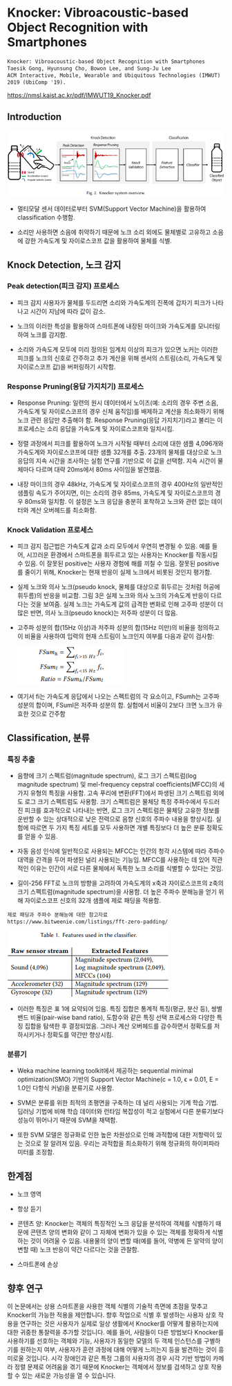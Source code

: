 # Knocker: Vibroacoustic-based Object Recognition with Smartphones

~~~
Knocker: Vibroacoustic-based Object Recognition with Smartphones
Taesik Gong, Hyunsung Cho, Bowon Lee, and Sung-Ju Lee
ACM Interactive, Mobile, Wearable and Ubiquitous Technologies (IMWUT) 2019 (UbiComp '19).
~~~
https://nmsl.kaist.ac.kr/pdf/IMWUT19_Knocker.pdf

## Introduction

![Knocker_Overview](/Knocker_img/Knocker_system_overview.PNG)  

- 멀티모달 센서 데이터로부터 SVM(Support Vector Machine)을 활용하여 classification 수행함.

- 소리만 사용하면 소음에 취약하기 때문에 노크 소리 외에도 물체별로 고유하고 소음에 강한 가속도계 및 자이로스코프 값을 활용하여 물체를 식별.

## Knock Detection, 노크 감지
### Peak detection(피크 감지) 프로세스
- 피크 감지 사용자가 물체를 두드리면 소리와 가속도계의 진폭에 갑자기 피크가 나타나고 시간이 지남에 따라 값이 감소. 

- 노크의 이러한 특성을 활용하여 스마트폰에 내장된 마이크와 가속도계를 모니터링하여 노크를 감지함. 

- 소리와 가속도계 모두에 미리 정의된 임계치 이상의 피크가 있으면 노커는 이러한 피크를 노크의 신호로 간주하고 추가 계산을 위해 센서의 스트림(소리, 가속도계 및 자이로스코프 값)을 버퍼링하기 시작함.

### Response Pruning(응답 가지치기) 프로세스
- Response Pruning: 일련의 원시 데이터에서 노이즈(예: 소리의 경우 주변 소음, 가속도계 및 자이로스코프의 경우 신체 움직임)를 배제하고 계산을 최소화하기 위해 노크 관련 응답만 추출해야 함. Response Pruning(응답 가지치기)라고 불리는 이 프로세스는 소리 응답을 가속도계 및 자이로스코프와 일치시킴.

- 정렬 과정에서 피크를 활용하여 노크가 시작될 때부터 소리에 대한 샘플 4,096개와 가속도계와 자이로스코프에 대한 샘플 32개를 추출. 23개의 물체를 대상으로 노크 응답의 지속 시간을 조사하는 실험 연구를 기반으로 이 값을 선택함. 지속 시간이 물체마다 다르며 대략 20ms에서 80ms 사이임을 발견했음.

- 내장 마이크의 경우 48kHz, 가속도계 및 자이로스코프의 경우 400Hz의 일반적인 샘플링 속도가 주어지면, 이는 소리의 경우 85ms, 가속도계 및 자이로스코프의 경우 80ms와 일치함. 이 설정은 노크 응답을 충분히 포착하고 노크와 관련 없는 데이터와 계산 오버헤드를 최소화함.


### Knock Validation 프로세스
- 피크 감지 접근법은 가속도계 값과 소리 모두에서 우연히 변경될 수 있음. 예를 들어, 시끄러운 환경에서 스마트폰을 휘두르고 있는 사용자는 Knocker를 작동시킬 수 있음. 이 잘못된 positive는 사용자 경험에 해를 끼칠 수 있음. 잘못된 positive를 줄이기 위해, Knocker는 현재 반응이 실제 노크에서 비롯된 것인지 평가함.  

- 실제 노크와 의사 노크(pseudo knock, 물체를 대상으로 휘두르는 것처럼 허공에 휘두름)의 반응을 비교함. 그림 3은 실제 노크와 의사 노크의 가속도계 반응이 다르다는 것을 보여줌. 실제 노크는 가속도계 값의 급격한 변화로 인해 고주파 성분이 더 많은 반면, 의사 노크(pseudo knock)는 저주파 성분이 더 많음.

- 고주파 성분의 합(15Hz 이상)과 저주파 성분의 합(15Hz 미만)의 비율을 정의하고 이 비율을 사용하여 입력의 현재 스트림이 노크인지 여부를 다음과 같이 검사함:

    ![Knocker_Formula](/Knocker_img/Knocker_Formula.PNG)  

- 여기서 fi는 가속도계 응답에서 나오는 스펙트럼의 각 요소이고, FSumh는 고주파 성분의 합이며, FSuml은 저주파 성분의 합. 실험에서 비율이 2보다 크면 노크가 유효한 것으로 간주함

## Classification, 분류
### 특징 추출
- 음향에 크기 스펙트럼(magnitude spectrum), 로그 크기 스펙트럼(log magnitude spectrum) 및  mel-frequency cepstral coefficients(MFCC)의 세 가지 유형의 특징을 사용함. 고속 푸리에 변환(FFT)에서 파생된 크기 스펙트럼 외에도 로그 크기 스펙트럼도 사용함. 크기 스펙트럼은 물체당 특정 주파수에서 두드러진 피크를 효과적으로 나타내는 반면, 로그 크기 스펙트럼은 물체당 고유한 정보를 운반할 수 있는 상대적으로 낮은 전력으로 음향 신호의 주파수 내용을 향상시킴. 실험에 따르면 두 가지 특징 세트를 모두 사용하면 개별 특징보다 더 높은 분류 정확도를 얻을 수 있음.

- 자동 음성 인식에 일반적으로 사용되는 MFCC는 인간의 청각 시스템에 따라 주파수 대역을 간격을 두어 파생된 널리 사용되는 기능임. MFCC를 사용하는 데 있어 직관적인 이유는 인간이 서로 다른 물체에서 독특한 노크 소리를 식별할 수 있다는 것임.

- 길이-256 FFT로 노크의 방향을 고려하여 가속도계의 x축과 자이로스코프의 z축의 크기 스펙트럼(magnitude spectrum)을 사용함. 더 높은 주파수 분해능을 얻기 위해 자이로스코프 신호의 32개 샘플에 제로 패딩을 적용함. 
~~~
제로 패딩과 주파수 분해능에 대한 참고자료
https://www.bitweenie.com/listings/fft-zero-padding/
~~~


![Knocker_Table1](/Knocker_img/Knocker_Table1.PNG)  

- 이러한 특징은 표 1에 요약되어 있음. 특징 집합은 통계적 특징(평균, 분산 등), 쌍별 밴드 비율(pair-wise band ratio), 도함수와 같은 특징 선택 프로세스와 다양한 특징 집합을 탐색한 후 결정되었음. 그러나 계산 오버헤드를 감수하면서 정확도를 저하시키거나 정확도를 약간만 향상시킴.

### 분류기
- Weka machine learning toolkit에서 제공하는 sequential minimal optimization(SMO) 기반의 Support Vector Machine(c = 1.0, ϵ = 0.01, E = 1.0인 다항식 커널)을 분류기로 사용함.

- SVM은 분류를 위한 최적의 초평면을 구축하는 데 널리 사용되는 기계 학습 기법. 딥러닝 기법에 비해 학습 데이터와 런타임 복잡성이 적고 실험에서 다른 분류기보다 성능이 뛰어나기 때문에 SVM을 채택함. 

- 또한 SVM 모델은 정규화로 인한 높은 차원성으로 인해 과적합에 대한 저항력이 있는 것으로 잘 알려져 있음. 우리는 과적합을 최소화하기 위해 정규화의 하이퍼파라미터를 조정함.

## 한계점
- 노크 영역

- 항상 듣기

- 콘텐츠 양: Knocker는 객체의 특징적인 노크 응답을 분석하여 객체를 식별하기 때문에 콘텐츠 양의 변화와 같이 그 자체에 변화가 있을 수 있는 객체를 정확하게 식별하는 것이 어려울 수 있음. 내용물의 양이 변할 때(예를 들어, 약병에 든 알약의 양이 변할 때) 노크 반응이 약간 다르다는 것을 관찰함.

- 스마트폰에 손상

## 향후 연구
이 논문에서는 상용 스마트폰을 사용한 객체 식별의 기술적 측면에 초점을 맞추고 Knocker의 가능한 적용을 제안합니다. 향후 작업으로 식별 후 발생하는 사용자 상호 작용을 연구하는 것은 사용자가 실제로 일상 생활에서 Knocker를 어떻게 활용하는지에 대한 귀중한 통찰력을 추가할 것입니다. 예를 들어, 사람들이 다른 방법보다 Knocker를 사용하기를 선호하는 객체와 기능, 사용자가 동일한 모델의 두 객체 인스턴스를 구별하기를 원하는지 여부, 사용자가 훈련 과정에 대해 어떻게 느끼는지 등을 발견하는 것이 흥미로울 것입니다. 시각 장애인과 같은 특정 그룹의 사용자의 경우 시각 기반 방법이 카메라 정렬 문제로 어려움을 겪기 때문에 Knocker는 객체에서 정보를 검색하고 상호 작용할 수 있는 새로운 가능성을 열 수 있습니다.

